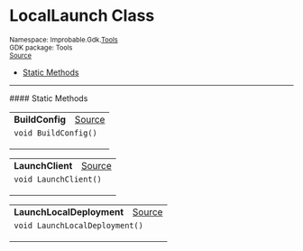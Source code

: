 
# LocalLaunch Class
<sup>
Namespace: Improbable.Gdk.<a href="{{urlRoot}}/api/tools-index">Tools</a><br/>
GDK package: Tools<br/>
<a href="https://www.github.com/spatialos/gdk-for-unity/blob/0.2.0/workers/unity/Packages/com.improbable.gdk.tools/LocalLaunch.cs/#L12">Source</a>
<style>
a code {
                    padding: 0em 0.25em!important;
}
code {
                    background-color: #ffffff!important;
}
</style>
</sup>
<nav id="pageToc" class="page-toc"><ul><li><a href="#static-methods">Static Methods</a>
</ul></nav>











</p>
<hr style="width:100%; border-top-color:#d8d8d8" />
#### Static Methods


</p>




<table width="100%">
    <tr>
        <td style="border-right:none"><b>BuildConfig</b></td>
        <td style="border-left:none; text-align:right"><a href="https://www.github.com/spatialos/gdk-for-unity/blob/0.2.0/workers/unity/Packages/com.improbable.gdk.tools/LocalLaunch.cs/#L57">Source</a></td>
    </tr>
    <tr>
        <td colspan="2">
<code>void BuildConfig()</code></p>






</td>
    </tr>
</table>


<table width="100%">
    <tr>
        <td style="border-right:none"><b>LaunchClient</b></td>
        <td style="border-left:none; text-align:right"><a href="https://www.github.com/spatialos/gdk-for-unity/blob/0.2.0/workers/unity/Packages/com.improbable.gdk.tools/LocalLaunch.cs/#L70">Source</a></td>
    </tr>
    <tr>
        <td colspan="2">
<code>void LaunchClient()</code></p>






</td>
    </tr>
</table>


<table width="100%">
    <tr>
        <td style="border-right:none"><b>LaunchLocalDeployment</b></td>
        <td style="border-left:none; text-align:right"><a href="https://www.github.com/spatialos/gdk-for-unity/blob/0.2.0/workers/unity/Packages/com.improbable.gdk.tools/LocalLaunch.cs/#L202">Source</a></td>
    </tr>
    <tr>
        <td colspan="2">
<code>void LaunchLocalDeployment()</code></p>






</td>
    </tr>
</table>







